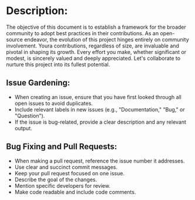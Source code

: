 # Description:
The objective of this document is to establish a framework for the broader community to adopt best practices in their contributions. As an open-source endeavor, the evolution of this project hinges entirely on community involvement. Youra contributions, regardless of size, are invaluable and pivotal in shaping its growth. Every effort you make, whether significant or modest, is sincerely valued and deeply appreciated. Let's collaborate to nurture this project into its fullest potential.

## Issue Gardening:
- When creating an issue, ensure that you have first looked through all open issues to avoid duplicates.
- Include relevant labels in new issues (e.g., "Documentation," "Bug," or "Question").
- If the issue is bug-related, provide a clear description and any relevant output.

## Bug Fixing and Pull Requests:
- When making a pull request, reference the issue number it addresses.
- Use clear and succinct commit messages.
- Keep your pull request focused on one issue.
- Describe the goal of the changes.
- Mention specific developers for review.
- Make code readable and include code comments.
